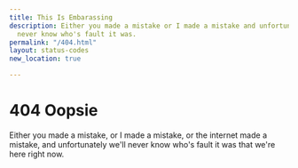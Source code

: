 ```yaml
---
title: This Is Embarassing
description: Either you made a mistake or I made a mistake and unfortunately we'll
  never know who's fault it was.
permalink: "/404.html"
layout: status-codes
new_location: true

---
```

# 404 Oopsie
Either you made a mistake, or I made a mistake, or the internet made a mistake, and unfortunately we'll never know who's fault it was that we're here right now.